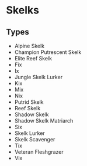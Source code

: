 # Skelks
## Types
* Alpine Skelk
* Champion Putrescent Skelk
* Elite Reef Skelk
* Fix
* Ix
* Jungle Skelk Lurker
* Kix
* Mix
* Nix
* Putrid Skelk
* Reef Skelk
* Shadow Skelk
* Shadow Skelk Matriarch
* Six
* Skelk Lurker
* Skelk Scavenger
* Tix
* Veteran Fleshgrazer
* Vix
